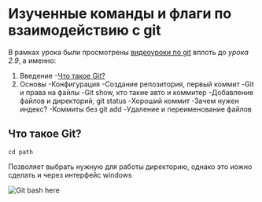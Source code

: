 # **Изученные команды и флаги по взаимодействию с git**

В рамках урока были просмотрены [видеоуроки по git](https://www.youtube.com/watch?v=W4hoc24K93E&list=PLDyvV36pndZFHXjXuwA_NywNrVQO0aQqb) вплоть до *урока 2.9*, а именно:  
1. Введение
    -[Что такое Git?](#title1)
2. Основы
    -Конфигурация
    -Создание репозитория, первый коммит
    -Git и права на файлы
    -Git show, кто такие авто и коммитер
    -Добавление файлов и директорий, git status
    -Хороший коммит
    -Зачем нужен индекс?
    -Коммиты без git add
    -Удаление и переименование файлов
## <a id = "title1">**Что такое Git?**</a>
```console
cd path
```  
Позволяет выбрать нужную для работы директорию, однако это иожно сделать и через интерфейс windows

![Git bash here](https://jcutrer.com/wp-content/uploads/2018/01/git-bash-here-right-click.png.webp)



